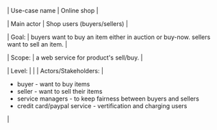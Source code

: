 | Use-case name | Online shop |

| Main actor | Shop users (buyers/sellers) |

| Goal: | buyers want to buy an item either in auction or buy-now. sellers want to sell an item. |

| Scope: | a web service for product's sell/buy. |

| Level: | |
| Actors/Stakeholders: |<ul><li>buyer - want to buy items</li><li>seller - want to sell their items</li><li>service managers - to keep fairness between buyers and sellers</li><li>credit card/paypal service - vertification and charging users</li></ul> |

